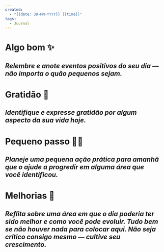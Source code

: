```yaml
---
created:
  - "{{date: DD-MM-YYYY}} {{time}}"
tags:
  - Journal
---
```


# Algo bom ✨
_Relembre e anote eventos positivos do seu dia — não importa o quão pequenos sejam._
- 

# Gratidão 🙏
_Identifique e expresse gratidão por algum aspecto da sua vida hoje._
- 

# Pequeno passo 🚶‍♂️
_Planeje uma pequena ação prática para amanhã que o ajude a progredir em alguma área que você identificou._
- 

# Melhorias 🌱
_Reflita sobre uma área em que o dia poderia ter sido melhor e como você pode evoluir. Tudo bem se não houver nada para colocar aqui. Não seja crítico consigo mesmo — cultive seu crescimento._
- 
